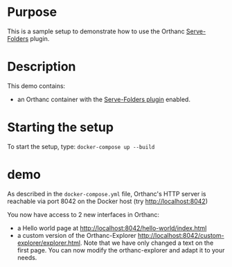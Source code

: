 # Purpose

This is a sample setup to demonstrate how to use the Orthanc [Serve-Folders](http://book.orthanc-server.com/plugins/serve-folders.html) plugin.

# Description

This demo contains:

- an Orthanc container with the [Serve-Folders plugin](http://book.orthanc-server.com/plugins/serve-folders.html) enabled.

# Starting the setup

To start the setup, type: `docker-compose up --build`

# demo

As described in the `docker-compose.yml` file, Orthanc's HTTP server is
reachable via port 8042 on the Docker host (try [http://localhost:8042](http://localhost:8042))

You now have access to 2 new interfaces in Orthanc:

- a Hello world page at [http://localhost:8042/hello-world/index.html](http://localhost:8042/hello-world/index.html)
- a custom version of the Orthanc-Explorer [http://localhost:8042/custom-explorer/explorer.html](http://localhost:8042/custom-explorer/explorer.html).  Note that we have only changed a text on the first page.  You can now modify the orthanc-explorer and adapt it to your needs.